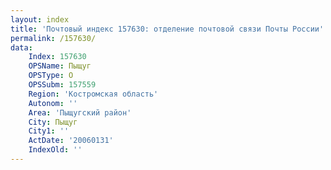 ```yaml
---
layout: index
title: 'Почтовый индекс 157630: отделение почтовой связи Почты России'
permalink: /157630/
data:
    Index: 157630
    OPSName: Пыщуг
    OPSType: О
    OPSSubm: 157559
    Region: 'Костромская область'
    Autonom: ''
    Area: 'Пыщугский район'
    City: Пыщуг
    City1: ''
    ActDate: '20060131'
    IndexOld: ''
---
```

